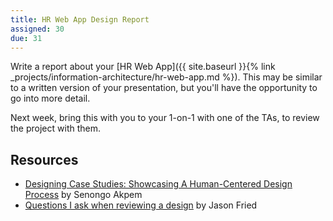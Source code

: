 ```yaml
---
title: HR Web App Design Report
assigned: 30
due: 31
---
```


Write a report about your [HR Web App]({{ site.baseurl }}{% link _projects/information-architecture/hr-web-app.md %}). This may be similar to a written version of your presentation, but you'll have the opportunity to go into more detail.

Next week, bring this with you to your 1-on-1 with one of the TAs, to review the project with them.

Resources
---------

- [Designing Case Studies: Showcasing A Human-Centered Design Process](https://www.smashingmagazine.com/2015/02/designing-case-studies-human-centered-design-process/) by Senongo Akpem
- [Questions I ask when reviewing a design](https://signalvnoise.com/posts/3024-questions-i-ask-when-reviewing-a-design) by Jason Fried
